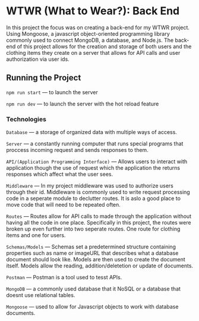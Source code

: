 # WTWR (What to Wear?): Back End

In this project the focus was on creating a back-end for my WTWR project. Using Mongoose, a javascript object-oriented programming library commonly used to connect MongoDB, a database, and Node.js. The back-end of this project allows for the creation and storage of both users and the clothing items they create on a server that allows for API calls and user authorization via user ids.

## Running the Project

`npm run start` — to launch the server

`npm run dev` — to launch the server with the hot reload feature

### Technologies

`Database` — a storage of organized data with multiple ways of access.

`Server` — a constantly running computer that runs special programs that proccess incoming request and sends responses to them.

`API/(Application Programming Interface)` — Allows users to interact with application though the use of request which the application the returns responses which affect what the user sees.

`Middleware` — In my project middleware was used to authorize users through their id. Middleware is commonly used to write request processing code in a seperate module to declutter routes. It is aslo a good place to move code that will need to be repeated often.

`Routes` — Routes allow for API calls to made through the application without having all the code in one place. Specifically in this project, the routes were broken up even further into two seperate routes. One route for clothing items and one for users.

`Schemas/Models` — Schemas set a predetermined structure containing properties such as name or imageURL that describes what a database document should look like. Models are then used to create the document itself. Models allow the reading, addition/deletetion or update of documents.

`Postman` — Postman is a tool used to tesst APIs.

`MongoDB` — a commonly used database that it NoSQL or a database that doesnt use relational tables.

`Mongoose` — used to allow for Javascript objects to work with database documents.
